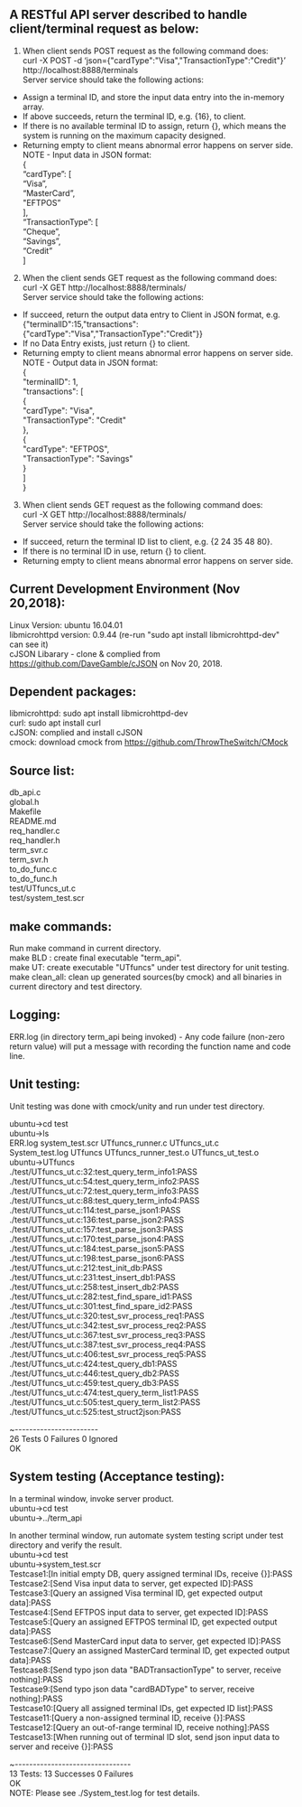 A RESTful API server described to handle client/terminal request as below: 
-----------------------------------------------------------------  
1. When client sends POST request as the following command does:  
curl -X POST -d ‘json={"cardType":"Visa","TransactionType":"Credit"}’ http://localhost:8888/terminals  
Server service should take the following actions:   
  - Assign a terminal ID, and store the input data entry into the in-memory array.  
  - If above succeeds, return the terminal ID, e.g. {16}, to client.  
  - If there is no available terminal ID to assign, return {}, which means the system is running on the maximum capacity designed.  
  - Returning empty to client means abnormal error happens on server side.  
NOTE - Input data in JSON format:   
{   
        “cardType”: [  
        “Visa”,  
        “MasterCard”,  
        "EFTPOS”  
    ],  
        “TransactionType”: [  
        “Cheque”,  
        “Savings”,  
        “Credit”  
    ]   
  
  
2. When the client sends GET request as the following command does:  
curl -X GET http://localhost:8888/terminals/<id>  
Server service should take the following actions:   
  - If succeed, return the output data entry to Client in JSON format, e.g.
	{"terminalID":15,"transactions":{"cardType":"Visa","TransactionType":"Credit"}}
  - If no Data Entry exists, just return {} to client.  
  - Returning empty to client means abnormal error happens on server side.  
NOTE - Output data in JSON format:   
{  
     "terminalID": 1,  
     "transactions": [  
     {  
          "cardType": "Visa",  
          "TransactionType": "Credit"  
     },  
     {  
          "cardType": "EFTPOS",  
          "TransactionType": "Savings"  
     }  
     ]  
}  
  
3. When client sends GET request as the following command does:  
curl -X GET http://localhost:8888/terminals/  
Server service should take the following actions:   
  - If succeed, return the terminal ID list to client, e.g. {2 24 35 48 80}.  
  - If there is no terminal ID in use, return {} to client.  
  - Returning empty to client means abnormal error happens on server side. 
   
Current Development Environment (Nov 20,2018): 
---------------------------------------------  
Linux Version: ubuntu 16.04.01  
libmicrohttpd version: 0.9.44 (re-run "sudo apt install libmicrohttpd-dev" can see it)  
cJSON Libarary - clone & complied from https://github.com/DaveGamble/cJSON on Nov 20, 2018.

Dependent packages:
----------------  
libmicrohttpd: sudo apt install libmicrohttpd-dev  
curl: sudo apt install curl  
cJSON: complied and install cJSON  
cmock: download cmock from  https://github.com/ThrowTheSwitch/CMock   

Source list:  
------------  
db_api.c  
global.h  
Makefile  
README.md  
req_handler.c  
req_handler.h  
term_svr.c  
term_svr.h  
to_do_func.c  
to_do_func.h  
test/UTfuncs_ut.c  
test/system_test.scr  

make commands:  
--------------  
Run make command in current directory.  
make BLD : create final executable "term_api".  
make UT: create executable "UTfuncs" under test directory for unit testing.  
make clean_all: clean up generated sources(by cmock) and all binaries in current directory and test directory.  

Logging:  
------------  
ERR.log (in directory term_api being invoked) - Any code failure (non-zero return value) will put a message with recording the function name and code line.   

Unit testing:
------------------------------   
Unit testing was done with cmock/unity and run under test directory.  

ubuntu->cd test  
ubuntu->ls  
ERR.log          system_test.scr  UTfuncs_runner.c       UTfuncs_ut.c  
System_test.log  UTfuncs          UTfuncs_runner_test.o  UTfuncs_ut_test.o  
ubuntu->UTfuncs  
./test/UTfuncs_ut.c:32:test_query_term_info1:PASS  
./test/UTfuncs_ut.c:54:test_query_term_info2:PASS  
./test/UTfuncs_ut.c:72:test_query_term_info3:PASS  
./test/UTfuncs_ut.c:88:test_query_term_info4:PASS  
./test/UTfuncs_ut.c:114:test_parse_json1:PASS  
./test/UTfuncs_ut.c:136:test_parse_json2:PASS  
./test/UTfuncs_ut.c:157:test_parse_json3:PASS  
./test/UTfuncs_ut.c:170:test_parse_json4:PASS  
./test/UTfuncs_ut.c:184:test_parse_json5:PASS  
./test/UTfuncs_ut.c:198:test_parse_json6:PASS  
./test/UTfuncs_ut.c:212:test_init_db:PASS  
./test/UTfuncs_ut.c:231:test_insert_db1:PASS  
./test/UTfuncs_ut.c:258:test_insert_db2:PASS  
./test/UTfuncs_ut.c:282:test_find_spare_id1:PASS  
./test/UTfuncs_ut.c:301:test_find_spare_id2:PASS  
./test/UTfuncs_ut.c:320:test_svr_process_req1:PASS  
./test/UTfuncs_ut.c:342:test_svr_process_req2:PASS  
./test/UTfuncs_ut.c:367:test_svr_process_req3:PASS  
./test/UTfuncs_ut.c:387:test_svr_process_req4:PASS  
./test/UTfuncs_ut.c:406:test_svr_process_req5:PASS  
./test/UTfuncs_ut.c:424:test_query_db1:PASS  
./test/UTfuncs_ut.c:446:test_query_db2:PASS  
./test/UTfuncs_ut.c:459:test_query_db3:PASS  
./test/UTfuncs_ut.c:474:test_query_term_list1:PASS  
./test/UTfuncs_ut.c:505:test_query_term_list2:PASS  
./test/UTfuncs_ut.c:525:test_struct2json:PASS  
  
~-----------------------  
26 Tests 0 Failures 0 Ignored  
OK  
   
   
System testing (Acceptance testing):    
------------------------------------    
In a terminal window, invoke server product.  
ubuntu->cd test  
ubuntu->../term_api  

In another terminal window, run automate system testing script under test directory and verify the result.  
ubuntu->cd test  
ubuntu->system_test.scr  
Testcase1:[In initial empty DB, query assigned terminal IDs, receive {}]:PASS  
Testcase2:[Send Visa input data to server, get expected ID]:PASS  
Testcase3:[Query an assigned Visa terminal ID, get expected output data]:PASS  
Testcase4:[Send EFTPOS input data to server, get expected ID]:PASS  
Testcase5:[Query an assigned EFTPOS terminal ID, get expected output data]:PASS  
Testcase6:[Send MasterCard input data to server, get expected ID]:PASS  
Testcase7:[Query an assigned MasterCard terminal ID, get expected output data]:PASS  
Testcase8:[Send typo json data "BADTransactionType" to server, receive nothing]:PASS  
Testcase9:[Send typo json data "cardBADType" to server, receive nothing]:PASS  
Testcase10:[Query all assigned terminal IDs, get expected ID list]:PASS  
Testcase11:[Query a non-assigned terminal ID, receive {}]:PASS  
Testcase12:[Query an out-of-range terminal ID, receive nothing]:PASS  
Testcase13:[When running out of terminal ID slot, send json input data to server and receive {}]:PASS  


~--------------------------------  
13 Tests: 13 Successes 0 Failures  
OK  
NOTE: Please see ./System_test.log for test details.  


